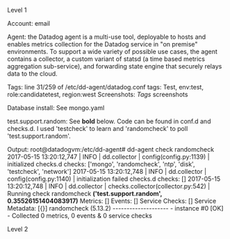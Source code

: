 Level 1 

Account: email

Agent: the Datadog agent is a multi-use tool, deployable to hosts and enables metrics collection for the Datadog service in "on premise" environments. To support a wide variety of possible use cases, the agent contains a collector, a custom variant of statsd (a time based metrics aggregation sub-service), and forwarding state engine that securely relays data to the cloud.

Tags: line 31/259 of /etc/dd-agent/datadog.conf
 tags: Test, env:test, role:candidatetest, region:west
 Screenshots: *Tags* screenshots
 
 Database install: See mongo.yaml
 
 test.support.random: See **bold** below. Code can be found in conf.d and checks.d. I used 'testcheck' to learn and 'randomcheck' to poll 'test.support.random'. 
 
Output:
root@datadogvm:/etc/dd-agent# dd-agent check randomcheck
2017-05-15 13:20:12,747 | INFO | dd.collector | config(config.py:1139) | initialized checks.d checks: ['mongo', 'randomcheck', 'ntp', 'disk', 'testcheck', 'network']
2017-05-15 13:20:12,748 | INFO | dd.collector | config(config.py:1140) | initialization failed checks.d checks: []
2017-05-15 13:20:12,748 | INFO | dd.collector | checks.collector(collector.py:542) | Running check randomcheck
**('test.support.random', 0.35526151404083917)**
Metrics: 
[]
Events: 
[]
Service Checks: 
[]
Service Metadata: 
[{}]
    randomcheck (5.13.2)
    --------------------
      - instance #0 [OK]
      - Collected 0 metrics, 0 events & 0 service checks


Level 2
